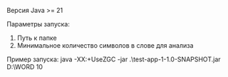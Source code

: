 Версия Java  >= 21

Параметры запуска: 
1) Путь к папке
2) Минимальное количество символов в слове для анализа

Пример запуска:
java -XX:+UseZGC -jar .\test-app-1-1.0-SNAPSHOT.jar D:\WORD 10

